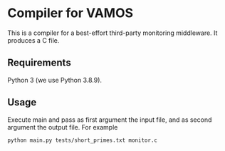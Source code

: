 # Compiler for VAMOS

This is a compiler for a best-effort third-party monitoring middleware.
It produces a C file.

## Requirements
Python 3 (we use Python 3.8.9).

## Usage

Execute main and pass as first argument the input file, and as second argument the output file. For example

```bash
python main.py tests/short_primes.txt monitor.c
```
